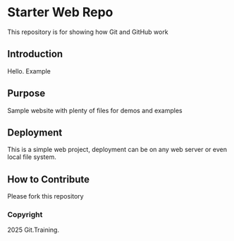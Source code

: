 # Starter Web Repo

This repository is for showing how Git and GitHub work

## Introduction
Hello. Example

## Purpose

Sample website with plenty of files for demos and examples

## Deployment

This is a simple web project, deployment can be on any web server or even local file system.

## How to Contribute
Please fork this repository

### Copyright
2025 Git.Training.